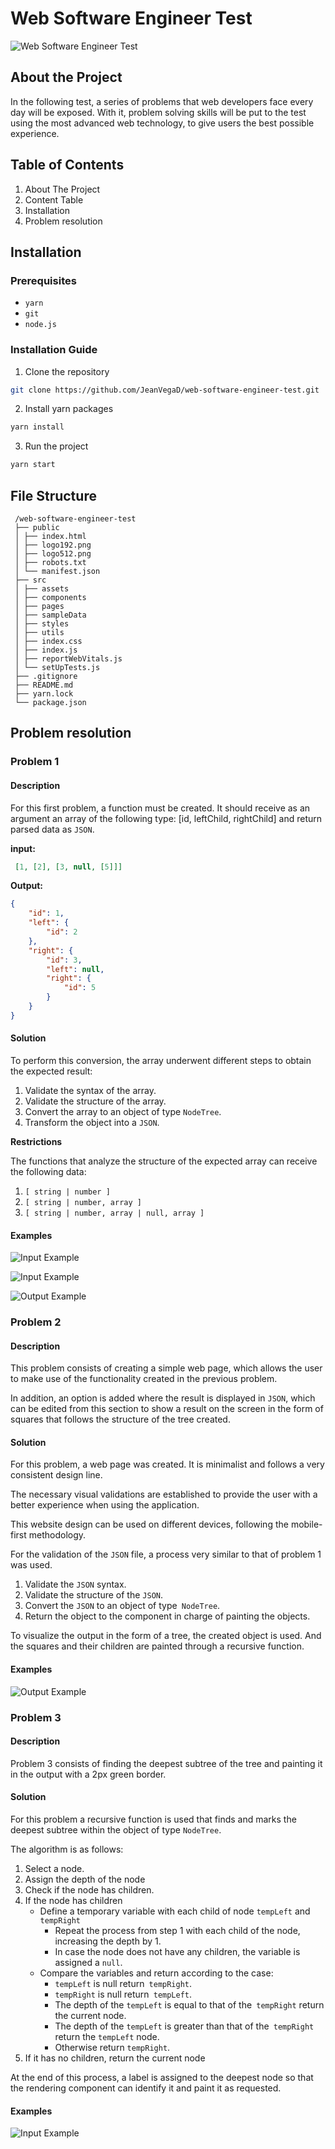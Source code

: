 # Web Software Engineer Test

![Web Software Engineer Test](https://raw.githubusercontent.com/JeanVegaD/web-software-engineer-test/master/src/assets/screen5.png)

## About the Project

In the following test, a series of problems that web developers face every day will be exposed. With it, problem solving skills will be put to the test using the most advanced web technology, to give users the best possible experience.

## Table of Contents

 1. About The Project
 2. Content Table
 3. Installation
 4. Problem resolution

## Installation

### Prerequisites

- `yarn`
- `git`
- `node.js`

### Installation Guide

1. Clone the repository

 ```bash
 git clone https://github.com/JeanVegaD/web-software-engineer-test.git
 ```

 2. Install yarn packages


 ```bash
 yarn install
 ```

 3. Run the project
 
 ```bash
 yarn start
 ```

## File Structure

```text 
 /web-software-engineer-test
 ├── public
 │ ├── index.html
 │ ├── logo192.png
 │ ├── logo512.png
 │ ├── robots.txt
 │ └── manifest.json
 ├── src
 │ ├── assets
 │ ├── components
 │ ├── pages
 │ ├── sampleData
 │ ├── styles
 │ ├── utils
 │ ├── index.css
 │ ├── index.js
 │ ├── reportWebVitals.js
 │ └── setUpTests.js
 ├── .gitignore
 ├── README.md
 ├── yarn.lock
 └── package.json
 ```

## Problem resolution

### Problem 1

#### Description

For this first problem, a function must be created. It should receive as an argument an array of the following type: [id, leftChild, rightChild] and return parsed data as `JSON`.

**input:**

```json
 [1, [2], [3, null, [5]]] 
```

**Output:**
```json
{
    "id": 1,
    "left": {
        "id": 2
    },
    "right": {
        "id": 3,
        "left": null,
        "right": {
            "id": 5
        }
    }  
} 
```

#### Solution

To perform this conversion, the array underwent different steps to obtain the expected result:

1. Validate the syntax of the array.
2. Validate the structure of the array.
3. Convert the array to an object of type `NodeTree`.
4. Transform the object into a `JSON`.

**Restrictions**

The functions that analyze the structure of the expected array can receive the following data:

1. `[ string | number ]` 
2. `[ string | number, array ]`
2. `[ string | number, array | null, array ]`

#### Examples

![Input Example](https://raw.githubusercontent.com/JeanVegaD/web-software-engineer-test/master/src/assets/screen1.PNG)

![Input Example](https://raw.githubusercontent.com/JeanVegaD/web-software-engineer-test/master/src/assets/screen3.PNG)

![Output Example](https://raw.githubusercontent.com/JeanVegaD/web-software-engineer-test/master/src/assets/screen2.PNG)


### Problem 2

#### Description

This problem consists of creating a simple web page, which allows the user to make use of the functionality created in the previous problem.

In addition, an option is added where the result is displayed in `JSON`, which can be edited from this section to show a result on the screen in the form of squares that follows the structure of the tree created.

#### Solution

For this problem, a web page was created. It is minimalist and follows a very consistent design line.

The necessary visual validations are established to provide the user with a better experience when using the application.

This website design can be used on different devices, following the mobile-first methodology.

For the validation of the `JSON` file, a process very similar to that of problem 1 was used.

1. Validate the `JSON` syntax.
2. Validate the structure of the `JSON`.
3. Convert the `JSON` to an object of type` NodeTree`.
4. Return the object to the component in charge of painting the objects.

To visualize the output in the form of a tree, the created object is used. And the squares and their children are painted through a recursive function.

#### Examples

![Output Example](https://raw.githubusercontent.com/JeanVegaD/web-software-engineer-test/master/src/assets/screen4.png)

### Problem 3

#### Description

Problem 3 consists of finding the deepest subtree of the tree and painting it in the output with a 2px green border.

#### Solution

For this problem a recursive function is used that finds and marks the deepest subtree within the object of type `NodeTree`.

The algorithm is as follows:

1. Select a node.
2. Assign the depth of the node
3. Check if the node has children.
4. If the node has children
     - Define a temporary variable with each child of node `tempLeft` and` tempRight`
         - Repeat the process from step 1 with each child of the node, increasing the depth by 1.
         - In case the node does not have any children, the variable is assigned a `null`.
     - Compare the variables and return according to the case:
         - `tempLeft` is null return` tempRight`.
         - `tempRight` is null return` tempLeft`.
         - The depth of the `tempLeft` is equal to that of the` tempRight` return the current node.
         - The depth of the `tempLeft` is greater than that of the` tempRight` return the `tempLeft` node.
         - Otherwise return `tempRight`.
5. If it has no children, return the current node

At the end of this process, a label is assigned to the deepest node so that the rendering component can identify it and paint it as requested. 

#### Examples

![Input Example](https://raw.githubusercontent.com/JeanVegaD/web-software-engineer-test/master/src/assets/screen6.PNG)